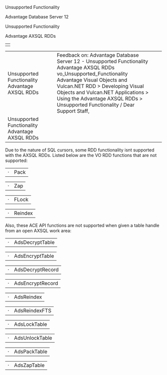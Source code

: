 Unsupported Functionality




Advantage Database Server 12  

Unsupported Functionality

Advantage AXSQL RDDs

|  |
| --- |
|  |

|  |  |  |  |  |
| --- | --- | --- | --- | --- |
| Unsupported Functionality  Advantage AXSQL RDDs |  |  | Feedback on: Advantage Database Server 12 - Unsupported Functionality Advantage AXSQL RDDs vo\_Unsupported\_Functionality Advantage Visual Objects and Vulcan.NET RDD > Developing Visual Objects and Vulcan.NET Applications > Using the Advantage AXSQL RDDs > Unsupported Functionality / Dear Support Staff, |  |
| Unsupported Functionality  Advantage AXSQL RDDs |  |  |  |  |

Due to the nature of SQL cursors, some RDD functionality isnt supported with the AXSQL RDDs. Listed below are the VO RDD functions that are not supported:

|  |  |
| --- | --- |
| · | Pack |

|  |  |
| --- | --- |
| · | Zap |

|  |  |
| --- | --- |
| · | FLock |

|  |  |
| --- | --- |
| · | Reindex |

Also, these ACE API functions are not supported when given a table handle from an open AXSQL work area:

|  |  |
| --- | --- |
| · | AdsDecryptTable |

|  |  |
| --- | --- |
| · | AdsEncryptTable |

|  |  |
| --- | --- |
| · | AdsDecryptRecord |

|  |  |
| --- | --- |
| · | AdsEncryptRecord |

|  |  |
| --- | --- |
| · | AdsReindex |

|  |  |
| --- | --- |
| · | AdsReindexFTS |

|  |  |
| --- | --- |
| · | AdsLockTable |

|  |  |
| --- | --- |
| · | AdsUnlockTable |

|  |  |
| --- | --- |
| · | AdsPackTable |

|  |  |
| --- | --- |
| · | AdsZapTable |